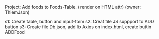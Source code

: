 Project:  Add foods to Foods-Table. ( render on HTML attr) (owner: ThiemJson)

s1: Create table, button and input-form
s2: Creat file JS suppport to ADD button
s3:  Create file Db.json, add lib Axios on index.html, create buttin ADDFood
